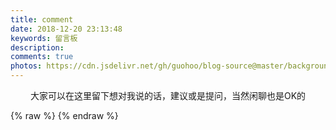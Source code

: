 ```yaml
---
title: comment
date: 2018-12-20 23:13:48
keywords: 留言板
description: 
comments: true
photos: https://cdn.jsdelivr.net/gh/guohoo/blog-source@master/background/page/84269486_p0.webp
---
```

<p style="text-align: center">
  大家可以在这里留下想对我说的话，建议或是提问，当然闲聊也是OK的
</p>
{% raw %}
<meting-js
  server="netease"
  type="playlist"
  id="5072834546"
  mutex="true">
</meting-js>
{% endraw %}